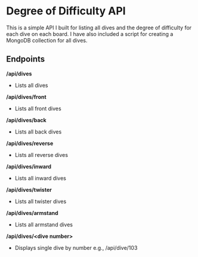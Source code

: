# Degree of Difficulty API
This is a simple API I built for listing all dives and the degree of difficulty
for each dive on each board. I have also included a script for creating a 
MongoDB collection for all dives.

## Endpoints
**/api/dives**
* Lists all dives

**/api/dives/front**
* Lists all front dives

**/api/dives/back**
* Lists all back dives

**/api/dives/reverse**
* Lists all reverse dives

**/api/dives/inward**
* Lists all inward dives

**/api/dives/twister**
* Lists all twister dives

**/api/dives/armstand**
* Lists all armstand dives

**/api/dives/\<dive number\>**
* Displays single dive by number e.g., /api/dive/103
